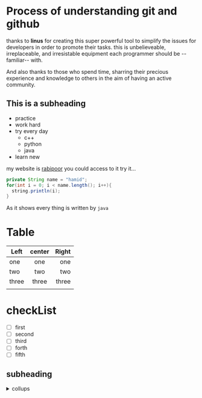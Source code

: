 # Process of understanding git and github

thanks to **linus** for creating this super powerful tool to simplify the issues for developers in order to promote their tasks. this is unbelieveable, irreplaceable, and irresistable equipment each programmer should be --familiar-- with.

And also thanks to those who spend time, sharring their precious experience and knowledge to others in the aim of having an active community. 

## This is a subheading

* practice
* work hard
* try every day
  * c++
  * python
  * java
* learn new

my website is [rabipoor](http://rabipoor.ir) you could access to it
try it...
```java
private String name = "hamid";
for(int i = 0; i < name.length(); i++){
  string.println(i);
}

```
As it shows every thing is written by `java`

Table
===================
|  Left   |   center |  Right  |
| ------- | :------: |-------: |
|    one  |     one  |   one   |
|    two  |     two  |   two   |
|   three |   three  |  three  |
|         |          |         |

[^1]:table behaviour is nice

checkList
====================
- [ ] first
- [ ] second
- [ ] third
- [ ] forth
- [ ] fifth
      
subheading
--------------------
<details>
 <summary>collups</summary>
 # heading
 
 this is a nice attribute
</details>


